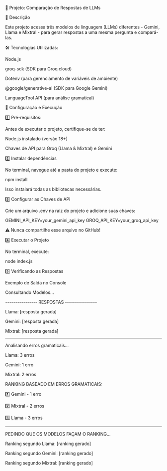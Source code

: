 🚀 Projeto: Comparação de Respostas de LLMs

📌 Descrição

Este projeto acessa três modelos de linguagem (LLMs) diferentes - Gemini, Llama e Mixtral - para gerar respostas a uma mesma pergunta e compará-las.

🛠️ Tecnologias Utilizadas:

Node.js

groq-sdk (SDK para Groq cloud)

Dotenv (para gerenciamento de variáveis de ambiente)

@google/generative-ai (SDK para Google Gemini)

LanguageTool API (para análise gramatical)

🔧 Configuração e Execução

1️⃣ Pré-requisitos:

Antes de executar o projeto, certifique-se de ter:

Node.js instalado (versão 18+)

Chaves de API para Groq (Llama & Mixtral) e Gemini

2️⃣ Instalar dependências

No terminal, navegue até a pasta do projeto e execute:

npm install

Isso instalará todas as bibliotecas necessárias.

3️⃣ Configurar as Chaves de API

Crie um arquivo .env na raiz do projeto e adicione suas chaves:

GEMINI_API_KEY=your_gemini_api_key
GROQ_API_KEY=your_groq_api_key

⚠️ Nunca compartilhe esse arquivo no GitHub!

4️⃣ Executar o Projeto

No terminal, execute:

node index.js

5️⃣ Verificando as Respostas

Exemplo de Saída no Console

Consultando Modelos...

---------------- RESPOSTAS ----------------

Llama: [resposta gerada]

Gemini: [resposta gerada]

Mixtral: [resposta gerada]

------------------------------------------------------
Analisando erros gramaticais...

Llama: 3 erros

Gemini: 1 erro

Mixtral: 2 erros

RANKING BASEADO EM ERROS GRAMATICAIS:

1️⃣ Gemini - 1 erro

2️⃣ Mixtral - 2 erros

3️⃣ Llama - 3 erros

---------------------------------------------
PEDINDO QUE OS MODELOS FAÇAM O RANKING...

Ranking segundo Llama: [ranking gerado]

Ranking segundo Gemini: [ranking gerado]

Ranking segundo Mixtral: [ranking gerado]


